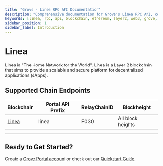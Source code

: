 ```yaml
---
title: "Grove - Linea RPC API Documentation"
description: "Comprehensive documentation for Grove's Linea RPC API, covering endpoint details and integration strategies for blockchain developers."
keywords: [linea, rpc, api, blockchain, ethereum, layer2, web3, grove, pocket, pokt
sidebar_position: 1
sidebar_label: Introduction
---
```


# Linea

Linea is "The Home Network for the World". Linea is a Layer 2 blockchain that aims to provide a scalable and secure platform for decentralized applications (dApps).

## Supported Chain Endpoints

| Blockchain                 | Portal API Prefix     | RelayChainID | Blockheight       |
| -------------------------- | --------------------- | ------------ | ----------------- |
| [Linea](./endpoints/linea)   | linea                 | F030         | All block heights |

---

## Ready to Get Started?

Create a [Grove Portal account](https://portal.grove.city) or check out our [Quickstart Guide](/guides/getting-started/quickstart).
